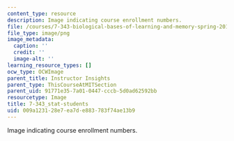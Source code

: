 ```yaml
---
content_type: resource
description: Image indicating course enrollment numbers.
file: /courses/7-343-biological-bases-of-learning-and-memory-spring-2014/009a123128e7ea7de883783f74ae13b9_7-343_stat-students.png
file_type: image/png
image_metadata:
  caption: ''
  credit: ''
  image-alt: ''
learning_resource_types: []
ocw_type: OCWImage
parent_title: Instructor Insights
parent_type: ThisCourseAtMITSection
parent_uid: 91771e35-7a01-0447-cccb-5d0ad62592bb
resourcetype: Image
title: 7-343_stat-students
uid: 009a1231-28e7-ea7d-e883-783f74ae13b9
---
```

Image indicating course enrollment numbers.


